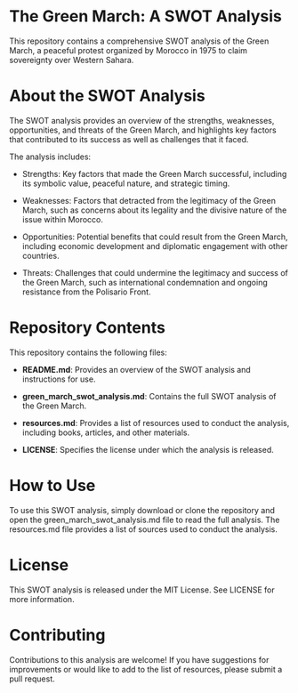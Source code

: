 # The Green March: A SWOT Analysis
This repository contains a comprehensive SWOT analysis of the Green March, a peaceful protest organized by Morocco in 1975 to claim sovereignty over Western Sahara.

# About the SWOT Analysis
The SWOT analysis provides an overview of the strengths, weaknesses, opportunities, and threats of the Green March, and highlights key factors that contributed to its success as well as challenges that it faced.

The analysis includes:

* Strengths: Key factors that made the Green March successful, including its symbolic value, peaceful nature, and strategic timing.

* Weaknesses: Factors that detracted from the legitimacy of the Green March, such as concerns about its legality and the divisive nature of the issue within Morocco.

* Opportunities: Potential benefits that could result from the Green March, including economic development and diplomatic engagement with other countries.

* Threats: Challenges that could undermine the legitimacy and success of the Green March, such as international condemnation and ongoing resistance from the Polisario Front.

# Repository Contents
This repository contains the following files:

* **README.md**: Provides an overview of the SWOT analysis and instructions for use.

* **green_march_swot_analysis.md**: Contains the full SWOT analysis of the Green March.

* **resources.md**: Provides a list of resources used to conduct the analysis, including books, articles, and other materials.

* **LICENSE**: Specifies the license under which the analysis is released.

# How to Use
To use this SWOT analysis, simply download or clone the repository and open the green_march_swot_analysis.md file to read the full analysis. The resources.md file provides a list of sources used to conduct the analysis.

# License
This SWOT analysis is released under the MIT License. See LICENSE for more information.

# Contributing
Contributions to this analysis are welcome! If you have suggestions for improvements or would like to add to the list of resources, please submit a pull request.
